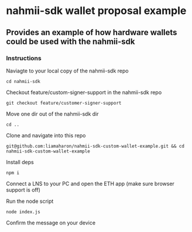 # nahmii-sdk wallet proposal example

## Provides an example of how hardware wallets could be used with the nahmii-sdk

### Instructions

Naviagte to your local copy of the nahmii-sdk repo

`cd nahmii-sdk`

Checkout feature/custom-signer-support in the nahmii-sdk repo

`git checkout feature/customer-signer-support`

Move one dir out of the nahmii-sdk dir

`cd ..`

Clone and navigate into this repo

`git@github.com:liamaharon/nahmii-sdk-custom-wallet-example.git && cd nahmii-sdk-custom-wallet-example`

Install deps

`npm i`

Connect a LNS to your PC and open the ETH app (make sure browser support is off)

Run the node script

`node index.js`

Confirm the message on your device

